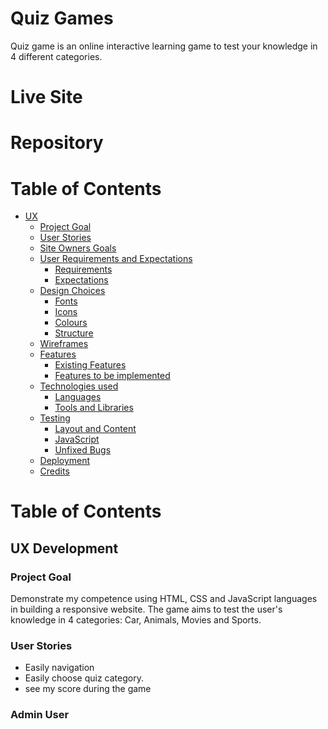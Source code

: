 # Quiz Games
Quiz game is an online interactive learning game to test your knowledge in 4 different categories.

# Live Site

# Repository

# Table of Contents
* [UX](#ux "UX")
    * [Project Goal](#project-goal)
    * [User Stories](#user-stories "User Stories")
    * [Site Owners Goals](#site-owners-goals)
    * [User Requirements and Expectations](#user-requirements-and-expectations)
         * [Requirements](#requirements)
         * [Expectations](#expectations)
     * [Design Choices](#design-choices)
        * [Fonts](#fonts)
        * [Icons](#icons)
        * [Colours](#colours)
        * [Structure](#structure)
    * [Wireframes](#wireframes)
    * [Features](#features)
        * [Existing Features](#existing-features)
        * [Features to be implemented](#features-to-be-implemented)
    * [Technologies used](#technologies-used)
        * [Languages](#languages)
        * [Tools and Libraries](#tools-and-libraries)
    * [Testing](#testing)
        * [Layout and Content](#layout-and-content)
        * [JavaScript](#javascript)
        * [Unfixed Bugs](#unfixed-bugs)
    * [Deployment](#deployment)
    * [Credits](#credits)


# Table of Contents

## UX Development
### Project Goal
Demonstrate my competence using HTML, CSS and JavaScript languages in building a responsive website.
The game aims to test the user's knowledge in 4 categories: Car, Animals, Movies and Sports.

### User Stories
* Easily navigation
* Easily choose quiz category.
* see my score during the game
### Admin User

